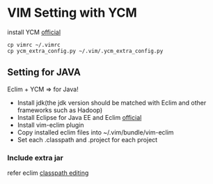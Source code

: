 # VIM Setting with YCM

install YCM [official](https://github.com/Valloric/YouCompleteMe)
```
cp vimrc ~/.vimrc
cp ycm_extra_config.py ~/.vim/.ycm_extra_config.py
```

## Setting for JAVA
Eclim + YCM => for Java!

- Install jdk(the jdk version should be matched with Eclim and other frameworks such as Hadoop)
- Install Eclipse for Java EE and Eclim [official](http://eclim.org/install.html)
- Install vim-eclim plugin
- Copy installed eclim files into ~/.vim/bundle/vim-eclim
- Set each .classpath and .project for each project

### Include extra jar
refer eclim [classpath editing](http://eclim.org/vim/java/classpath.html)
